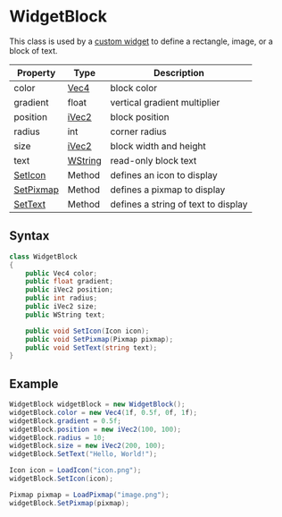 # WidgetBlock

This class is used by a [custom widget](CustomWidgets.md) to define a rectangle, image, or a block of text.

| Property | Type | Description |
| --- | --- | --- |
| color | [Vec4](Vec4.md) | block color |
| gradient | float | vertical gradient multiplier |
| position | [iVec2](iVec2.md) | block position |
| radius | int | corner radius |
| size | [iVec2](iVec2.md) | block width and height |
| text | [WString](WString.md) | read-only block text |
| [SetIcon](WidgetBlock_SetIcon.md) | Method | defines an icon to display |
| [SetPixmap](WidgetBlock_SetPixmap.md) | Method | defines a pixmap to display |
| [SetText](WidgetBlock_SetText.md) | Method | defines a string of text to display |

## Syntax

```csharp
class WidgetBlock
{
    public Vec4 color;
    public float gradient;
    public iVec2 position;
    public int radius;
    public iVec2 size;
    public WString text;

    public void SetIcon(Icon icon);
    public void SetPixmap(Pixmap pixmap);
    public void SetText(string text);
}
```

## Example

```csharp
WidgetBlock widgetBlock = new WidgetBlock();
widgetBlock.color = new Vec4(1f, 0.5f, 0f, 1f);
widgetBlock.gradient = 0.5f;
widgetBlock.position = new iVec2(100, 100);
widgetBlock.radius = 10;
widgetBlock.size = new iVec2(200, 100);
widgetBlock.SetText("Hello, World!");

Icon icon = LoadIcon("icon.png");
widgetBlock.SetIcon(icon);

Pixmap pixmap = LoadPixmap("image.png");
widgetBlock.SetPixmap(pixmap);
```